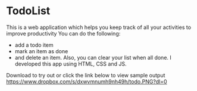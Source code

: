 # TodoList
This is a web application which helps you keep track of all your activities to improve productivity
You can do the following:
- add a todo item
- mark an item as done
- and delete an item. 
Also, you can clear your list when all done. I developed this app using HTML, CSS and JS.

Download to try out or click the link below to view sample output
https://www.dropbox.com/s/dxwvmnumh9nh49h/todo.PNG?dl=0
